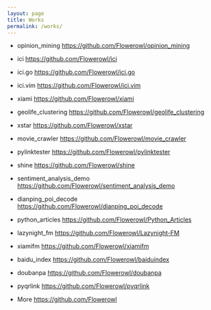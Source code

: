 ```yaml
---
layout: page
title: Works
permalink: /works/
---
```


* opinion_mining <https://github.com/Flowerowl/opinion_mining>

* ici <https://github.com/Flowerowl/ici> 

* ici.go <https://github.com/Flowerowl/ici.go>

* ici.vim <https://github.com/Flowerowl/ici.vim>

* xiami <https://github.com/Flowerowl/xiami>

* geolife_clustering <https://github.com/Flowerowl/geolife_clustering>

* xstar <https://github.com/Flowerowl/xstar>

* movie_crawler <https://github.com/Flowerowl/movie_crawler>

* pylinktester <https://github.com/Flowerowl/pylinktester>

* shine <https://github.com/Flowerowl/shine>

* sentiment_analysis_demo <https://github.com/Flowerowl/sentiment_analysis_demo>

* dianping_poi_decode <https://github.com/Flowerowl/dianping_poi_decode>

* python_articles <https://github.com/Flowerowl/Python_Articles>

* lazynight_fm <https://github.com/Flowerowl/Lazynight-FM>

* xiamifm <https://github.com/Flowerowl/xiamifm>

* baidu_index <https://github.com/Flowerowl/baiduindex>

* doubanpa <https://github.com/Flowerowl/doubanpa>

* pyqrlink <https://github.com/Flowerowl/pyqrlink>

* More <https://github.com/Flowerowl>
